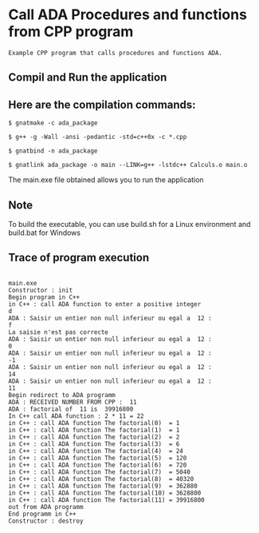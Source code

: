 # Call ADA Procedures and functions from CPP program

```
Example CPP program that calls procedures and functions ADA.
```

## Compil and Run the application 

## Here are the compilation commands:

```
$ gnatmake -c ada_package

$ g++ -g -Wall -ansi -pedantic -std=c++0x -c *.cpp

$ gnatbind -n ada_package

$ gnatlink ada_package -o main --LINK=g++ -lstdc++ Calculs.o main.o

```

The main.exe file obtained allows you to run the application

## Note

To build the executable, you can use build.sh for a Linux environment and build.bat for Windows

## Trace of program execution

```

main.exe
Constructor : init
Begin program in C++
in C++ : call ADA function to enter a positive integer
d
ADA : Saisir un entier non null inferieur ou egal a  12 :
f
La saisie n'est pas correcte
ADA : Saisir un entier non null inferieur ou egal a  12 :
0
ADA : Saisir un entier non null inferieur ou egal a  12 :
-1
ADA : Saisir un entier non null inferieur ou egal a  12 :
14
ADA : Saisir un entier non null inferieur ou egal a  12 :
11
Begin redirect to ADA programm
ADA : RECEIVED NUMBER FROM CPP :  11
ADA : factorial of  11 is  39916800
In C++ call ADA function : 2 * 11 = 22
in C++ : call ADA function The factorial(0)  = 1
in C++ : call ADA function The factorial(1)  = 1
in C++ : call ADA function The factorial(2)  = 2
in C++ : call ADA function The factorial(3)  = 6
in C++ : call ADA function The factorial(4)  = 24
in C++ : call ADA function The factorial(5)  = 120
in C++ : call ADA function The factorial(6)  = 720
in C++ : call ADA function The factorial(7)  = 5040
in C++ : call ADA function The factorial(8)  = 40320
in C++ : call ADA function The factorial(9)  = 362880
in C++ : call ADA function The factorial(10) = 3628800
in C++ : call ADA function The factorial(11) = 39916800
out from ADA programm
End programm in C++
Constructor : destroy


```
